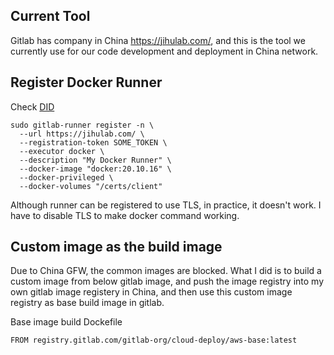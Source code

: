 ## Current Tool

Gitlab has company in China https://jihulab.com/, and this is the tool we currently use for our code development and deployment in China network.

## Register Docker Runner

Check [DID](https://docs.gitlab.com/ee/ci/docker/using_docker_build.html#use-docker-in-docker)

```
sudo gitlab-runner register -n \
  --url https://jihulab.com/ \
  --registration-token SOME_TOKEN \
  --executor docker \
  --description "My Docker Runner" \
  --docker-image "docker:20.10.16" \
  --docker-privileged \
  --docker-volumes "/certs/client"
```

Although runner can be registered to use TLS, in practice, it doesn't work. I have to disable TLS to make docker command working.

## Custom image as the build image

Due to China GFW, the common images are blocked. What I did is to build a custom image from below gitlab image, and push the image registry into my own gitlab image registery in China, and then use this custom image registry as base build image in gitlab.

Base image build Dockefile

```
FROM registry.gitlab.com/gitlab-org/cloud-deploy/aws-base:latest
```
